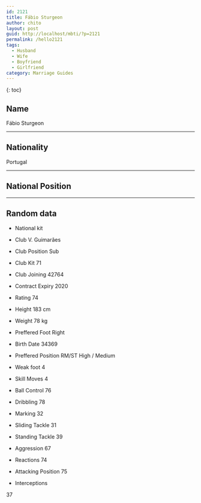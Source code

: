 ```yaml
---
id: 2121
title: Fábio Sturgeon
author: chito
layout: post
guid: http://localhost/mbti/?p=2121
permalink: /hello2121
tags:
  - Husband
  - Wife
  - Boyfriend
  - Girlfriend
category: Marriage Guides
---
```



{: toc}


## Name  
Fábio Sturgeon 

* * *

## Nationality  
Portugal 

* * *

## National Position 

* * *

## Random data 

  * National kit 
  * Club 
V. Guimarães 

  * Club Position 
Sub 

  * Club Kit 
71 

  * Club Joining 
42764 

  * Contract Expiry 
2020 

  * Rating 
74 

  * Height 
183 cm 

  * Weight 
78 kg 

  * Preffered Foot 
Right 

  * Birth Date 
34369 

  * Preffered Position 
RM/ST High / Medium 

  * Weak foot 
4 

  * Skill Moves 
4 

  * Ball Control 
76 

  * Dribbling 
78 

  * Marking 
32 

  * Sliding Tackle 
31 

  * Standing Tackle 
39 

  * Aggression 
67 

  * Reactions 
74 

  * Attacking Position 
75 

  * Interceptions 

37</ul>